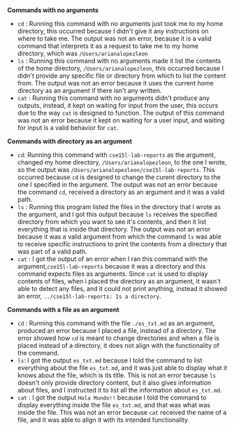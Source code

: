 **Commands with no arguments**
* `cd` : Running this command with no arguments just took me to my home directory, this occurred because I didn't give it any instructions on where to take me. The output was not an error, because it is a valid command that interprets it as a request to take me to my home directory, which was `/Users/arianalopezleon`
* `ls` : Running this command with no arguments made it list the contents of the home directory, `/Users/arianalopezleon`, this occurred because I didn't provide any specific file or directory from which to list the content from. The output was not an error because it uses the current home directory as an argument if there isn't any written.
* `cat` : Running this command with no arguments didn't produce any outputs, instead, it kept on waiting for input from the user, this occurs due to the way `cat` is designed to function. The output of this command was not an error because it kept on waiting for a user input, and waiting for input is a valid behavior for `cat`.


**Commands with directory as an argument**
  * `cd`: Running this command with `cse15l-lab-reports` as the argument, changed my home directory, `/Users/arianalopezleon`, to the one I wrote, so the output was `/Users/arianalopezleon/cse15l-lab-reports`. This occurred because `cd` is designed to change the curent directory to the one I specified in the argument. The output was not an error because the command `cd`, received a directory as an argument and it was a valid path.
  * `ls` : Running this program listed the files in the directory that I wrote as the argument, and I got this output because `ls` receives the specified directory from which you want to see it's contents, and then it list everything that is inside that directory. The output was not an error because it was a valid argument from which the command `ls` was able to receive specific instructions to print the contents from a directory that was part of a valid path.
  * `cat` : I got the output of an error when I ran this command with the argument,`cse15l-lab-reports` because it was a directory and this command expects files as arguments. Since `cat` is used to display contents of files, when i placed the directory as an argument, it wasn't able to detect any files, and it could not print anything, instead it showed an error, `../cse15l-lab-reports: Is a directory`.


 **Commands with a file as an argument**
   * `cd` : Running this command with the file `./es_txt.md` as an argument, produced an error because I placed a file, instead of a directory. The error showed how `cd` is meant to change directories and when a file is placed instead of a directory, it does not align with the functionality of the command.
   * `ls`: I got the output `es_txt.md` because I told the command to list everything about the file `es_txt.md`, and it was just able to display what it knows about the file, which is its title. This is not an error because `ls` doesn't only provide directory content, but it also gives information about files, and I instructed it to list all the information about `es_txt.md`.
   * `cat` : I got the output `Hola Mundo!!` because I told the command to display everything inside the file `es_txt.md`, and that was what was inside the file. This was not an error because `cat` received the name of a file, and it was able to align it with its intended functionality.
